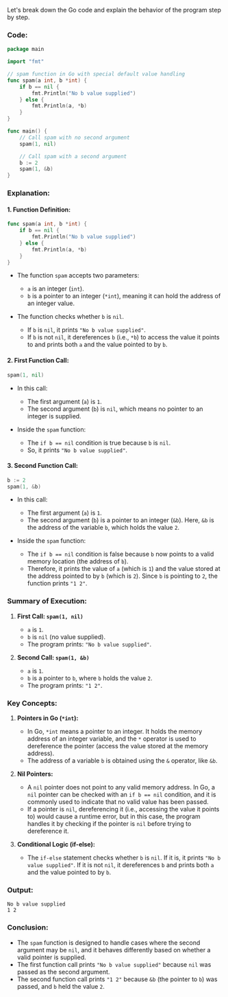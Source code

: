 Let's break down the Go code and explain the behavior of the program step by step.

### Code:

```go
package main

import "fmt"

// spam function in Go with special default value handling
func spam(a int, b *int) {
	if b == nil {
		fmt.Println("No b value supplied")
	} else {
		fmt.Println(a, *b)
	}
}

func main() {
	// Call spam with no second argument
	spam(1, nil)

	// Call spam with a second argument
	b := 2
	spam(1, &b)
}
```

### **Explanation:**

#### **1. Function Definition:**
```go
func spam(a int, b *int) {
    if b == nil {
        fmt.Println("No b value supplied")
    } else {
        fmt.Println(a, *b)
    }
}
```

- The function `spam` accepts two parameters:
  - `a` is an integer (`int`).
  - `b` is a pointer to an integer (`*int`), meaning it can hold the address of an integer value.

- The function checks whether `b` is `nil`. 
  - If `b` is `nil`, it prints `"No b value supplied"`.
  - If `b` is not `nil`, it dereferences `b` (i.e., `*b`) to access the value it points to and prints both `a` and the value pointed to by `b`.

#### **2. First Function Call:**
```go
spam(1, nil)
```

- In this call:
  - The first argument (`a`) is `1`.
  - The second argument (`b`) is `nil`, which means no pointer to an integer is supplied.
  
- Inside the `spam` function:
  - The `if b == nil` condition is true because `b` is `nil`.
  - So, it prints `"No b value supplied"`.

#### **3. Second Function Call:**
```go
b := 2
spam(1, &b)
```

- In this call:
  - The first argument (`a`) is `1`.
  - The second argument (`b`) is a pointer to an integer (`&b`). Here, `&b` is the address of the variable `b`, which holds the value `2`.
  
- Inside the `spam` function:
  - The `if b == nil` condition is false because `b` now points to a valid memory location (the address of `b`).
  - Therefore, it prints the value of `a` (which is `1`) and the value stored at the address pointed to by `b` (which is `2`). Since `b` is pointing to `2`, the function prints `"1 2"`.

### **Summary of Execution:**

1. **First Call: `spam(1, nil)`**
   - `a` is `1`.
   - `b` is `nil` (no value supplied).
   - The program prints: `"No b value supplied"`.

2. **Second Call: `spam(1, &b)`**
   - `a` is `1`.
   - `b` is a pointer to `b`, where `b` holds the value `2`.
   - The program prints: `"1 2"`.

### **Key Concepts:**

1. **Pointers in Go (`*int`):**
   - In Go, `*int` means a pointer to an integer. It holds the memory address of an integer variable, and the `*` operator is used to dereference the pointer (access the value stored at the memory address).
   - The address of a variable `b` is obtained using the `&` operator, like `&b`.

2. **Nil Pointers:**
   - A `nil` pointer does not point to any valid memory address. In Go, a `nil` pointer can be checked with an `if b == nil` condition, and it is commonly used to indicate that no valid value has been passed.
   - If a pointer is `nil`, dereferencing it (i.e., accessing the value it points to) would cause a runtime error, but in this case, the program handles it by checking if the pointer is `nil` before trying to dereference it.

3. **Conditional Logic (if-else):**
   - The `if-else` statement checks whether `b` is `nil`. If it is, it prints `"No b value supplied"`. If it is not `nil`, it dereferences `b` and prints both `a` and the value pointed to by `b`.

### **Output:**

```
No b value supplied
1 2
```

### **Conclusion:**
- The `spam` function is designed to handle cases where the second argument may be `nil`, and it behaves differently based on whether a valid pointer is supplied.
- The first function call prints `"No b value supplied"` because `nil` was passed as the second argument.
- The second function call prints `"1 2"` because `&b` (the pointer to `b`) was passed, and `b` held the value `2`.

